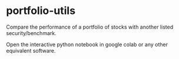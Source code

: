 # portfolio-utils
Compare the performance of a portfolio of stocks with another listed security/benchmark.

Open the interactive python notebook in google colab or any other equivalent software.
